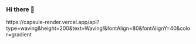 ### Hi there 👋

<!--
**seulAh0729/seulAh0729** is a ✨ _special_ ✨ repository because its `README.md` (this file) appears on your GitHub profile.

Here are some ideas to get you started:

- 🔭 I’m currently working on ...
- 🌱 I’m currently learning ...
- 👯 I’m looking to collaborate on ...
- 🤔 I’m looking for help with ...
- 💬 Ask me about ...
- 📫 How to reach me: ...
- 😄 Pronouns: ...
- ⚡ Fun fact: ...

--!>
https://capsule-render.vercel.app/api?type=waving&height=200&text=Waving!&fontAlign=80&fontAlignY=40&color=gradient
